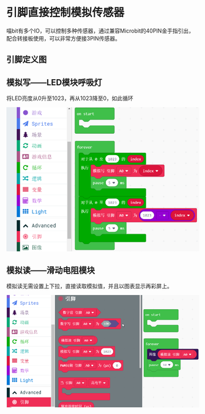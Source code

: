 # 引脚直接控制模拟传感器

喵bit有多个IO，可以控制多种传感器，通过兼容Microbit的40PIN金手指引出，配合转接板使用，可以非常方便接3PIN传感器。

## 引脚定义图

## 模拟写——LED模块呼吸灯

将LED亮度从0升至1023，再从1023降至0，如此循环

![](./image/c10_01.png)

## 模拟读——滑动电阻模块

模拟读无需设置上下拉，直接读取模拟值，并且以图表显示再彩屏上。

![](./image/c10_02.png)

